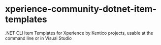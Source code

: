# xperience-community-dotnet-item-templates
.NET CLI Item Templates for Xperience by Kentico projects, usable at the command line or in Visual Studio
